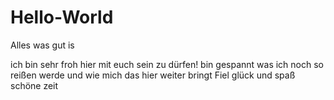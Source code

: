 # Hello-World
Alles was gut is

ich bin sehr froh hier mit euch sein zu dürfen! bin gespannt was ich noch so reißen werde und wie mich das hier weiter bringt
Fiel glück und spaß schöne zeit
